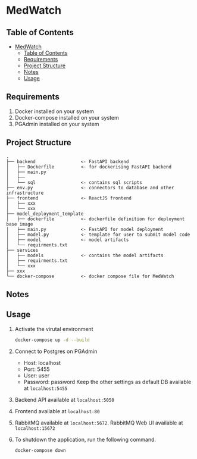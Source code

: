 # MedWatch

## Table of Contents
- [MedWatch](#MedWatch)
  - [Table of Contents](#table-of-contents)
  - [Requirements](#Requirements)
  - [Project Structure](#project-structure)
  - [Notes](#notes)
  <!-- - [Installation](#installation-/-usage) -->
  - [Usage](#usage)

## Requirements
1. Docker installed on your system
2. Docker-compose installed on your system
3. PGAdmin installed on your system

## Project Structure
```
.
├── backend                 <- FastAPI backend
│   ├── Dockerfile          <- for dockerising FastAPI backend
│   ├── main.py
│   ├── 
│   └── sql                 <- contains sql scripts
├── env.py                  <- connectors to database and other infrastructure
├── frontend                <- ReactJS frontend
│   ├── xxx
│   └── xxx
├── model_deployment_template
│   ├── dockerfile          <- dockerfile definition for deployment base image
│   ├── main.py             <- FastAPI for model deployment
│   ├── model.py            <- template for user to submit model code
│   ├── model               <- model artifacts
│   └── requirments.txt
├── services
│   ├── models              <- contains the model artifacts
│   ├── requirments.txt
│   └── xxx
├── xxx
└── docker-compose          <- docker compose file for MedWatch
```

## Notes

## Usage
1. Activate the virutal environment
    ```bash
    docker-compose up -d --build 
    ```

2. Connect to Postgres on PGAdmin
    - Host: localhost
    - Port: 5455
    - User: user
    - Password: password
    Keep the other settings as default
    DB available at `localhost:5455`

3. Backend API available at `localhost:5050`

4. Frontend available at `localhost:80`

5. RabbitMQ available at `localhost:5672`. RabbitMQ Web UI available at `localhost:15672`

6. To shutdown the application, run the following command.
    ```bash
    docker-compose down
    ```
